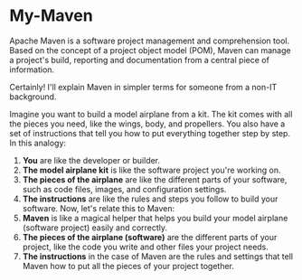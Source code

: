 # My-Maven
Apache Maven is a software project management and comprehension tool. Based on the concept of a project object model (POM), Maven can manage a project's build, reporting and documentation from a central piece of information.

Certainly! I'll explain Maven in simpler terms for someone from a non-IT background.

Imagine you want to build a model airplane from a kit. The kit comes with all the pieces you need, like the wings, body, and propellers. You also have a set of instructions that tell you how to put everything together step by step.
In this analogy:
1. **You** are like the developer or builder.
2. **The model airplane kit** is like the software project you're working on.
3. **The pieces of the airplane** are like the different parts of your software, such as code files, images, and configuration settings.
4. **The instructions** are like the rules and steps you follow to build your software.
Now, let's relate this to Maven:
1. **Maven** is like a magical helper that helps you build your model airplane (software project) easily and correctly.
2. **The pieces of the airplane (software)** are the different parts of your project, like the code you write and other files your project needs.
3. **The instructions** in the case of Maven are the rules and settings that tell Maven how to put all the pieces of your project together.



